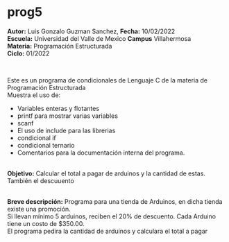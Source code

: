 # prog5
<p><b>Autor:</b> Luis Gonzalo Guzman Sanchez, <b>Fecha:</b> 10/02/2022 <br>
  <b>Escuela:</b> Universidad del Valle de Mexico <b>Campus</b> Villahermosa <br>
  <b>Materia:</b> Programación Estructurada <br>
  <b>Ciclo:</b> 01/2022</p>
<br>
<p>Este es un programa de condicionales de Lenguaje C de la materia de Programación Estructurada<br>
Muestra el uso de:
  <ul>
    <li>Variables enteras y flotantes</li>
    <li>printf para mostrar varias variables</li>
    <li>scanf</li>
    <li>El uso de include para las librerias</li>
    <li>condicional if</li>
    <li>condicional ternario</li>
<li>Comentarios para la documentación interna del programa.</li>
    </ul>
    </p>
<br>
<b>Objetivo:</b> Calcular el total a pagar de arduinos y la cantidad de estas. También el descuuento
<br>
<br>
<p><b>Breve descripción:</b>
Programa para una tienda de Arduinos, en dicha tienda existe una promoción.
<br>
Si llevan mínimo 5 arduinos, reciben el 20% de descuento. Cada Arduino tiene un costo de $350.00.
<br>
El programa pedira la cantidad de arduinos y calculara el total a pagar <br>
</p>
